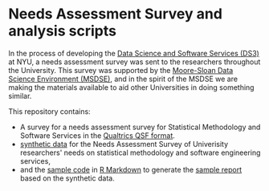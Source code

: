 # Needs Assessment Survey and analysis scripts

In the process of developing the [Data Science and Software Services (DS3)](https://cds.nyu.edu/ds3/) at NYU, a needs assessment survey was sent to the researchers throughout the University. This survey was supported by the [Moore-Sloan Data Science Environment (MSDSE)](http://msdse.org), and in the spirit of the MSDSE we are making the materials available to aid other Universities in doing something similar.

This repository contains:

 * A survey for a needs assessment survey for Statistical Methodology and Software Services in the [Qualtrics QSF format](https://www.qualtrics.com). 
 * [synthetic data](Data/Raw/) for the Needs Assessment Survey of Univerisity researchers' needs on statistical methodology and software engineering services, 
 * and the [sample code](Scripts/) in [R Markdown](https://rmarkdown.rstudio.com) to generate the [sample report](Scripts/3-Short-Summary-DECOY.pdf) based on the synthetic data.

